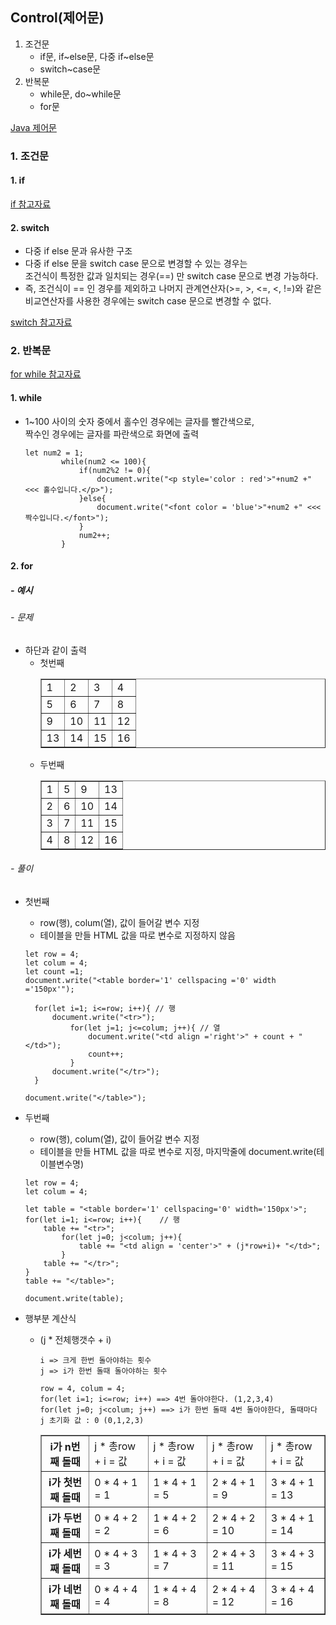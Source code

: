 ## Control(제어문)

1. 조건문
   - if문, if~else문, 다중 if~else문
   - switch~case문
2. 반복문
   - while문, do~while문
   - for문

[Java 제어문](<https://github.com/hyeah0/SmartWeb_Contents_WebApplication_developer_class/blob/main/1_Java/day02~04_%EC%A0%9C%EC%96%B4%EB%AC%B8(Control).md>)

### 1. 조건문

#### 1. if

[if 참고자료](https://github.com/hyeah0/Javascript/blob/master/Javascript_udemy/6_If/index6_If.js)

#### 2. switch

- 다중 if else 문과 유사한 구조
- 다중 if else 문을 switch case 문으로 변경할 수 있는 경우는 <br>
  조건식이 특정한 값과 일치되는 경우(==) 만 switch case 문으로 변경 가능하다.
- 즉, 조건식이 == 인 경우를 제외하고 나머지 관계연산자(>=, >, <=, <, !=)와
  같은 비교연산자를 사용한 경우에는 switch case 문으로 변경할 수 없다.

[switch 참고자료](https://github.com/hyeah0/Javascript/blob/master/Javascript_udemy/8_Switch/index8_Switch.js)

### 2. 반복문

[for while 참고자료](https://github.com/hyeah0/Javascript/blob/master/Javascript_udemy/9_For_While/index9_For_While.js)

#### 1. while

- 1~100 사이의 숫자 중에서 홀수인 경우에는 글자를 빨간색으로,<br>
  짝수인 경우에는 글자를 파란색으로 화면에 출력

  ```
  let num2 = 1;
          while(num2 <= 100){
              if(num2%2 != 0){
                  document.write("<p style='color : red'>"+num2 +" <<< 홀수입니다.</p>");
              }else{
                  document.write("<font color = 'blue'>"+num2 +" <<< 짝수입니다.</font>");
              }
              num2++;
          }
  ```

#### 2. for

##### - 예시

###### - 문제

- 하단과 같이 출력
  - 첫번째
    <table border="1" cellspacing ="0" width ="150px">
      <tr> 
        <td> 1 </td> <td> 2 </td> <td> 3 </td> <td> 4 </td> 
      </tr>
      <tr> 
        <td> 5 </td> <td> 6 </td> <td> 7 </td> <td> 8 </td> 
      </tr>
      <tr> 
        <td> 9 </td> <td> 10 </td> <td> 11 </td> <td> 12 </td> 
      </tr>
      <tr> 
        <td> 13 </td> <td> 14 </td> <td> 15 </td> <td> 16 </td> 
      </tr>
    </table>
  - 두번째
    <table border="1" cellspacing ="0" width ="150px">
      <tr> 
        <td> 1 </td> <td> 5 </td> <td> 9 </td> <td> 13 </td> 
      </tr>
      <tr> 
        <td> 2 </td> <td> 6 </td> <td> 10 </td> <td> 14 </td> 
      </tr>
      <tr> 
        <td> 3 </td> <td> 7 </td> <td> 11 </td> <td> 15 </td> 
      </tr>
      <tr> 
        <td> 4 </td> <td> 8 </td> <td> 12 </td> <td> 16 </td> 
      </tr>
    </table>

###### - 풀이

- 첫번째

  - row(행), colum(열), 값이 들어갈 변수 지정
  - 테이블을 만들 HTML 값을 따로 변수로 지정하지 않음

  ```
  let row = 4;
  let colum = 4;
  let count =1;
  document.write("<table border='1' cellspacing ='0' width ='150px'");

    for(let i=1; i<=row; i++){ // 행
        document.write("<tr>");
            for(let j=1; j<=colum; j++){ // 열
                document.write("<td align ='right'>" + count + "</td>");
                count++;
            }
        document.write("</tr>");
    }

  document.write("</table>");
  ```

- 두번째

  - row(행), colum(열), 값이 들어갈 변수 지정
  - 테이블을 만들 HTML 값을 따로 변수로 지정, 마지막줄에 document.write(테이블변수명)

  ```
  let row = 4;
  let colum = 4;

  let table = "<table border='1' cellspacing='0' width='150px'>";
  for(let i=1; i<=row; i++){    // 행
      table += "<tr>";
          for(let j=0; j<colum; j++){
              table += "<td align = 'center'>" + (j*row+i)+ "</td>";
          }
      table += "</tr>";
  }
  table += "</table>";

  document.write(table);
  ```

- 행부분 계산식

  - (j \* 전체행갯수 + i)

        i => 크게 한번 돌아야하는 횟수
        j => i가 한번 돌때 돌아야하는 횟수

        row = 4, colum = 4;
        for(let i=1; i<=row; i++) ==> 4번 돌아야한다. (1,2,3,4)
        for(let j=0; j<colum; j++) ==> i가 한번 돌때 4번 돌아야한다, 돌때마다 j 초기화 값 : 0 (0,1,2,3)

    <table border="1" cellspacing ="0" width ="150px">
          <tr> 
            <th> i가 n번째 돌때 </th> <td> j * 총row + i = 값 </td> <td> j * 총row + i = 값  </td> <td> j * 총row + i = 값 </td> <td> j * 총row + i = 값</td> 
          </tr> 
          <tr> 
            <th> i가 첫번째 돌때 </th> <td> 0 * 4 + 1 = 1 </td> <td> 1 * 4 + 1 = 5  </td> <td> 2 * 4 + 1 = 9 </td> <td> 3 * 4 + 1 = 13 </td> 
          </tr>
          <tr> 
            <th> i가 두번째 돌때 </th> <td> 0 * 4 + 2 = 2 </td> <td> 1 * 4 + 2 = 6  </td> <td> 2 * 4 + 2 = 10 </td> <td> 3 * 4 + 1 = 14 </td> 
          </tr>
          <tr> 
            <th> i가 세번째 돌때 </th> <td> 0 * 4 + 3 = 3 </td> <td> 1 * 4 + 3 = 7  </td> <td> 2 * 4 + 3 = 11 </td> <td> 3 * 4 + 3 = 15 </td> 
          </tr>
          <tr> 
            <th> i가 네번째 돌때 </th> <td> 0 * 4 + 4 = 4 </td> <td> 1 * 4 + 4 = 8  </td> <td> 2 * 4 + 4 = 12 </td> <td> 3 * 4 + 4 = 16 </td> 
          </tr>
    </table>
